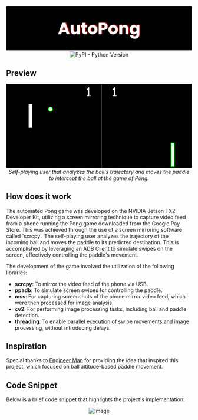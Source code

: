 <p align="center">
  <img src="https://raw.githubusercontent.com/CandeiasV2/AutoPong/main/ignore/banner.png" alt="Banner">
  <br>
  <img src="https://img.shields.io/pypi/pyversions/cv" alt="PyPI - Python Version">
  <br>
</p>

## Preview
<p align="center">
  <img src="ignore/play.gif" alt="GIF">
  <br>
  <em>Self-playing user that analyzes the ball's trajectory and moves the paddle to intercept the ball at the game of Pong.</em>
</p>


## How does it work
The automated Pong game was developed on the NVIDIA Jetson TX2 Developer Kit, utilizing a screen mirroring technique to capture video feed from a phone running the Pong game downloaded from the Google Pay Store. This was achieved through the use of a screen mirroring software called 'scrcpy'. The self-playing user analyzes the trajectory of the incoming ball and moves the paddle to its predicted destination. This is accomplished by leveraging an ADB Client to simulate swipes on the screen, effectively controlling the paddle's movement.

The development of the game involved the utilization of the following libraries:
- __scrcpy__: To mirror the video feed of the phone via USB.
- __ppadb__: To simulate screen swipes for controlling the paddle.
- __mss__: For capturing screenshots of the phone mirror video feed, which were then processed for image analysis.
- __cv2__: For performing image processing tasks, including ball and paddle detection.
- __threading__: To enable parallel execution of swipe movements and image processing, without introducing delays.


## Inspiration
Special thanks to [Engineer Man](https://youtu.be/U2dS8pu2baY) for providing the idea that inspired this project, which focused on ball altitude-based paddle movement.


## Code Snippet
Below is a brief code snippet that highlights the project's implementation:
<p align="center">
  <img src="https://github.com/CandeiasV2/AutoPong/assets/119818078/f68fd983-128b-4b0b-9256-3fbb4b703c02" alt="Image">
</p>

